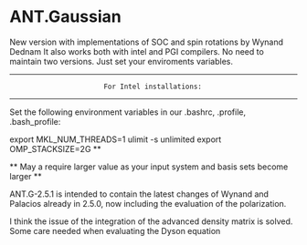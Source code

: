# ANT.Gaussian
New version with implementations of SOC and spin rotations by Wynand Dednam
It also works both with intel and PGI compilers. No need to maintain two versions. Just set your enviroments variables.

********************************************************************************
                           For Intel installations:
********************************************************************************

Set the following environment variables in our .bashrc, .profile, .bash_profile:

export MKL_NUM_THREADS=1
ulimit -s unlimited
export OMP_STACKSIZE=2G **

** May a require larger value as your input system and basis sets become larger **

ANT.G-2.5.1 is intended to contain the latest changes of Wynand and Palacios already in 2.5.0, now including the evaluation of the polarization. 

I think the issue of the integration of the advanced density matrix is solved. Some care needed when evaluating the Dyson equation
